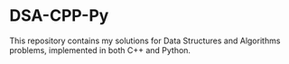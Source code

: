 # DSA-CPP-Py
This repository contains my solutions for Data Structures and Algorithms problems, implemented in both C++ and Python.
